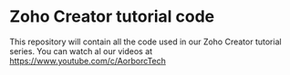 # Zoho Creator tutorial code
This repository will contain all the code used in our Zoho Creator tutorial series. You can watch al our videos at https://www.youtube.com/c/AorborcTech

